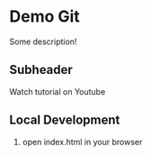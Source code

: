 # Demo Git

Some description!

## Subheader

Watch tutorial on Youtube

## Local Development
1. open index.html in your browser
